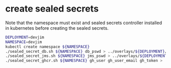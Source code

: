 # create sealed secrets
Note that the namespace must exist and sealed secrets controller installed in 
kubernetes before creating the sealed secrets.
```bash
DEPLOYMENT=devjim
NAMESPACE=devjim
kubectl create namespace ${NAMESPACE}
./sealed_secret_db.sh ${NAMESPACE} db_pswd > ../overlays/${DEPLOYMENT}/secret-db.yaml
./sealed_secret_jms.sh ${NAMESPACE} jms_pswd > ../overlays/${DEPLOYMENT}/secret-jms.yaml
./sealed_secret_ghcr.sh ${NAMESPACE} gh_user gh_user_email gh_token > ../overlays/${DEPLOYMENT}/secret-ghcr.yaml
```
